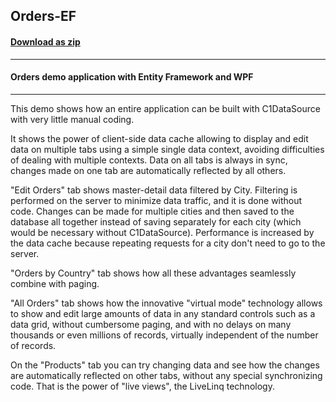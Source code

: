 ## Orders-EF
#### [Download as zip](https://grapecity.github.io/DownGit/#/home?url=https://github.com/GrapeCity/ComponentOne-WPF-Samples/tree/master/NET_4.6.2/C1.WPF.DataSource/CS/Orders-EF-CodeFirst)
____
#### Orders demo application with Entity Framework and WPF
____
This demo shows how an entire application can be built with 
C1DataSource with very little manual coding.

It shows the power of client-side data cache allowing to display and edit 
data on multiple tabs using a simple single data context, avoiding
difficulties of dealing with multiple contexts. Data on all tabs is
always in sync, changes made on one tab are automatically reflected
by all others.

"Edit Orders" tab shows master-detail data filtered by City.
Filtering is performed on the server to minimize data traffic,
and it is done without code. Changes can be made for multiple cities
and then saved to the database all together instead of saving
separately for each city (which would be necessary without C1DataSource).
Performance is increased by the data cache because repeating requests
for a city don't need to go to the server.

"Orders by Country" tab shows how all these advantages seamlessly
combine with paging.

"All Orders" tab shows how the innovative "virtual mode" technology
allows to show and edit large amounts of data in any standard controls
such as a data grid, without cumbersome paging, and with no delays
on many thousands or even millions of records, virtually independent
of the number of records.

On the "Products" tab you can try changing data and see how the
changes are automatically reflected on other tabs, without any
special synchronizing code. That is the power of "live views",
the LiveLinq technology.
